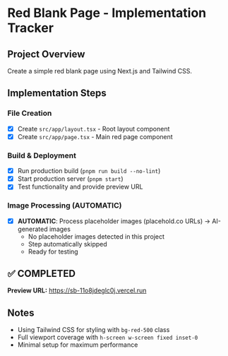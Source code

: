 # Red Blank Page - Implementation Tracker

## Project Overview
Create a simple red blank page using Next.js and Tailwind CSS.

## Implementation Steps

### File Creation
- [x] Create `src/app/layout.tsx` - Root layout component
- [x] Create `src/app/page.tsx` - Main red page component

### Build & Deployment  
- [x] Run production build (`pnpm run build --no-lint`)
- [x] Start production server (`pnpm start`)
- [x] Test functionality and provide preview URL

### Image Processing (AUTOMATIC)
- [x] **AUTOMATIC**: Process placeholder images (placehold.co URLs) → AI-generated images
  - No placeholder images detected in this project
  - Step automatically skipped
  - Ready for testing

## ✅ COMPLETED
**Preview URL:** https://sb-11o8jdeglc0j.vercel.run

## Notes
- Using Tailwind CSS for styling with `bg-red-500` class
- Full viewport coverage with `h-screen w-screen fixed inset-0`
- Minimal setup for maximum performance